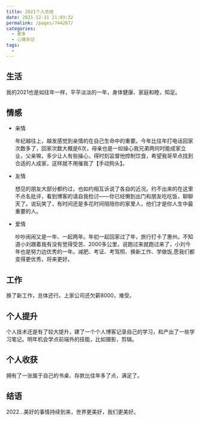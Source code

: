 ```yaml
---
title: 2021个人总结
date: 2021-12-31 21:03:32
permalink: /pages/744267/
categories:
  - 更多
  - 心情杂记
tags:
  - 
---
```

## 生活

我的2021也是如往年一样，平平淡淡的一年，身体健康、家庭和睦，知足。

## 情感

+ 亲情

  年纪越往上，越发感觉到亲情的在自己生命中的重要。今年比往年打电话回家次数多了，回家次数大概是6次，母亲也是一如操心我兄弟两何时能成家立业，父亲嘛，多少让人有些操心，得时刻监督他控制饮食，希望我哥早点找到合适的人成家，这样就不用催我了【手动狗头】。

+ 友情

  想见的朋友大部分都约过，也如约相互诉说了各自的近况。约不出来的在这里不点名批评，看到博客的请自我检讨——你已经懒到出门和朋友吃吃饭，聊聊天了。说玩笑了，有时间还是多花时间陪陪你的家里人，他们才是你人生中最重要的人。

+ 爱情

  吵吵闹闹又是一年、一起两年。年初一起回家过了年，旅行打卡了惠州。不知道小刘跟着我有没有觉得受苦、2000多公里，说跑过来就跑过来了，小刘今年也是努力边优秀的一年。减肥、考证、考驾照、换新工作、学做饭,愿我们都变得更优秀，将来更好。

## 工作

换了新工作，总体还行。上家公司还欠薪8000，难受。

## 个人提升

个人技术还是有了较大提升，建了一个个人博客记录自己的学习，和产出了一些学习笔记。明年机会学点前端外的技能，比如摄影，剪辑。

## 个人收获

拥有了一张属于自己的书桌、存款比往年多了点，满足了。

## 结语

2022...美好的事情持续到来，世界更美好，我们更美好。